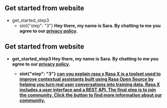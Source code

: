 ## Get started from website
* get_started_step3
    - slot{"step": "3"}
    <B> Hey there, my name is Sara. 
    <B> By chatting to me you agree to our [privacy policy](https://rasa.com/privacy-policy/).

## Get started from website
* get_started_step3
    <B> Hey there, my name is Sara. 
    <B> By chatting to me you agree to our [privacy policy](https://rasa.com/privacy-policy/).
    - slot{"step": "3"}
<U> can you explain rasa [x](product)
    <B> Rasa X is a toolset used to improve contextual assistants built using Rasa Open Source by helping you turn real user conversations into training data. Rasa X includes a user interface and a REST API. 
    <B> The final step is to join the community. Click the button to find more information about our community.